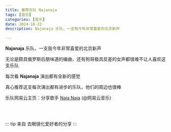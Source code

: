 ```yaml
---
title: 推荐乐队 Najanaja
tags: [音乐]
categories: [音乐]
date: 2024-10-22
description: Najanaja 乐队，一支我今年非常喜爱的北京新声

---
```


**Najanaja** 乐队，一支我今年非常喜爱的北京新声

无论是颇具俄罗斯后朋味道的编曲，还有狗哥极具反差的女声都很难不让人喜欢这支乐队

每次看 **Najanaja** 演出都有全新的感觉

真心推荐这支每次演出都有进步的乐队，他们的周边也很棒

乐队网易云主页：分享歌手 [Naja Naja](http://163cn.tv/ynLeGXr) (@网易云音乐)

<br/>
<br/>


::: tip 来自
去眼镜化爱好者的分享
:::
